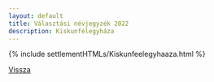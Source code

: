 ```yaml
---
layout: default
title: Választási névjegyzék 2022
description: Kiskunfélegyháza
---
```


{% include settlementHTMLs/Kiskunfeelegyhaaza.html %}

[Vissza](./)